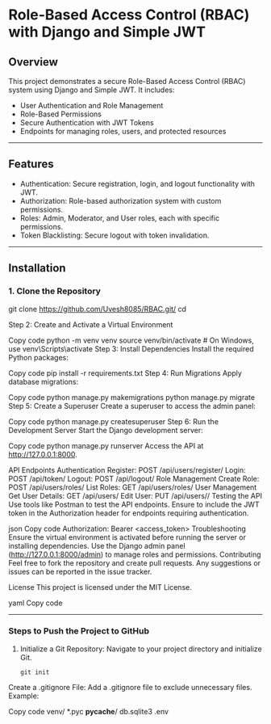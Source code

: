 # Role-Based Access Control (RBAC) with Django and Simple JWT

## Overview

This project demonstrates a secure Role-Based Access Control (RBAC) system using Django and Simple JWT. It includes:

- User Authentication and Role Management
- Role-Based Permissions
- Secure Authentication with JWT Tokens
- Endpoints for managing roles, users, and protected resources

---

## Features

- Authentication: Secure registration, login, and logout functionality with JWT.
- Authorization: Role-based authorization system with custom permissions.
- Roles: Admin, Moderator, and User roles, each with specific permissions.
- Token Blacklisting: Secure logout with token invalidation.

---

## Installation

### 1. Clone the Repository
git clone https://github.com/Uvesh8085/RBAC.git/
cd <project-directory>

Step 2: Create and Activate a Virtual Environment

Copy code
python -m venv venv
source venv/bin/activate  # On Windows, use venv\Scripts\activate
Step 3: Install Dependencies
Install the required Python packages:


Copy code
pip install -r requirements.txt
Step 4: Run Migrations
Apply database migrations:


Copy code
python manage.py makemigrations
python manage.py migrate
Step 5: Create a Superuser
Create a superuser to access the admin panel:


Copy code
python manage.py createsuperuser
Step 6: Run the Development Server
Start the Django development server:


Copy code
python manage.py runserver
Access the API at http://127.0.0.1:8000.

API Endpoints
Authentication
Register: POST /api/users/register/
Login: POST /api/token/
Logout: POST /api/logout/
Role Management
Create Role: POST /api/users/roles/
List Roles: GET /api/users/roles/
User Management
Get User Details: GET /api/users/
Edit User: PUT /api/users/<id>/
Testing the API
Use tools like Postman to test the API endpoints. Ensure to include the JWT token in the Authorization header for endpoints requiring authentication.

json
Copy code
Authorization: Bearer <access_token>
Troubleshooting
Ensure the virtual environment is activated before running the server or installing dependencies.
Use the Django admin panel (http://127.0.0.1:8000/admin) to manage roles and permissions.
Contributing
Feel free to fork the repository and create pull requests. Any suggestions or issues can be reported in the issue tracker.

License
This project is licensed under the MIT License.

yaml
Copy code

---

### Steps to Push the Project to GitHub

1. Initialize a Git Repository:
   Navigate to your project directory and initialize Git.

   ```
   git init
Create a .gitignore File: Add a .gitignore file to exclude unnecessary files. Example:


Copy code
venv/
*.pyc
__pycache__/
db.sqlite3
.env

